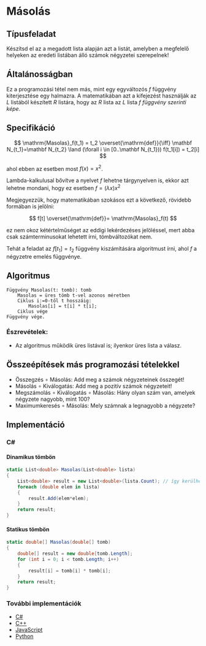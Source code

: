 # Másolás

## Típusfeladat
Készítsd el az a megadott lista alapján azt a listát, amelyben a megfelelő helyeken az eredeti listában álló számok négyzetei szerepelnek! 

## Általánosságban
Ez a programozási tétel nem más, mint egy egyváltozós $f$ függvény kiterjesztése egy halmazra. A matematikában azt a kifejezést használják az $L$ listából készített $R$ listára, hogy az $R$ lista az $L$ lista $f$ *függvény szerinti képe*.

## Specifikáció

$$ \mathrm{Masolas}_f(t_1) = t_2 \overset{\mathrm{def}}{\iff} \mathbf N_{t_1}=\mathbf N_{t_2} \land (\forall i \in [0..\mathbf N_{t_1})) f(t_1[i]) = t_2[i] $$

ahol ebben az esetben most $f(x) = x ^2$.


Lambda-kalkulusal bővítve a nyelvet $f$ lehetne tárgynyelven is, ekkor azt lehetne mondani, hogy ez esetben $f=(\lambda x) x^2$

Megjegyezzük, hogy matematikában szokásos ezt a következő, rövidebb formában is jelölni:

$$ f[t] \overset{\mathrm{def}}= \mathrm{Masolas}_f(t) $$

ez nem okoz kétértelműséget az eddigi lekérdezéses jelöléssel, mert abba csak számterminusokat lehetett írni, tömbváltozókat nem.

Tehát a feladat az $f[t_1]=t_2$ függvény kiszámítására algoritmust írni, ahol $f$ a négyzetre emelés függvénye.

## Algoritmus
```
Függvény Masolas(t: tomb): tomb
    Masolas = üres tömb t-vel azonos méretben
    Ciklus i:=0-től t hosszáig:
        Masolas[i] = t[i] * t[i];
    Ciklus vége
Függvény vége.
```
### Észrevételek:
- Az algoritmus működik üres listával is; ilyenkor üres lista a válasz.


## Összeépítések más programozási tételekkel
- Összegzés $\circ$ Másolás: Add meg a számok négyzeteinek összegét!
- Másolás $\circ$ Kiválogatás: Add meg a pozitív számok négyzeteit!
- Megszámolás $\circ$ Kiválogatás $\circ$ Másolás: Hány olyan szám van, amelyek négyzete nagyobb, mint 100?
- Maximumkeresés $\circ$ Másolás: Mely számnak a legnagyobb a négyzete?

## Implementáció
### C#
#### Dinamikus tömbön
```cs
static List<double> Masolas(List<double> lista)
{
    List<double> result = new List<double>(lista.Count); // így kerülhető el a sok resize!
    foreach (double elem in lista)
    {
        result.Add(elem*elem);
    }
    return result;
}
```
#### Statikus tömbön
```cs
static double[] Masolas(double[] tomb)
{
    double[] result = new double[tomb.Length];
    for (int i = 0; i < tomb.Length; i++)
    {
        result[i] = tomb[i] * tomb[i];
    }
    return result;
}
```
### További implementációk
- [C#](masolas.cs)
- [C++](masolas.cpp)
- [JavaScript](masolas.js)
- [Python](masolas.py)



